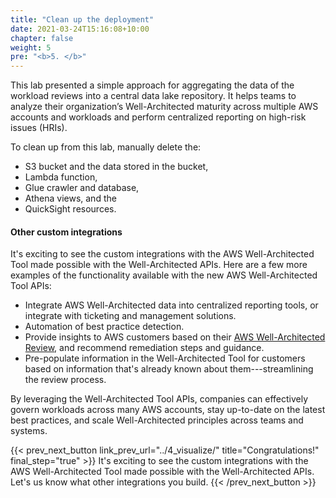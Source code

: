 ```yaml
---
title: "Clean up the deployment"
date: 2021-03-24T15:16:08+10:00
chapter: false
weight: 5
pre: "<b>5. </b>"
---
```


This lab presented a simple approach for aggregating the data of the workload reviews into a central data lake repository. It helps teams to analyze their organization’s Well-Architected maturity across multiple AWS accounts and workloads and perform centralized reporting on high-risk issues (HRIs).

To clean up from this lab, manually delete the:
-   S3 bucket and the data stored in the bucket,
-   Lambda function,
-   Glue crawler and database,
-   Athena views, and the
-   QuickSight resources.

#### Other custom integrations

It's exciting to see the custom integrations with the AWS Well-Architected Tool made possible with the Well-Architected APIs.  Here are a few more examples of the functionality available with the new AWS Well-Architected Tool APIs:

-   Integrate AWS Well-Architected data into centralized reporting tools, or integrate with ticketing and management solutions.
-   Automation of best practice detection.
-   Provide insights to AWS customers based on their [AWS Well-Architected Review](https://aws.amazon.com/architecture/well-architected/), and recommend remediation steps and guidance.
-   Pre-populate information in the Well-Architected Tool for customers based on information that's already known about them---streamlining the review process.

By leveraging the Well-Architected Tool APIs, companies can effectively govern workloads across many AWS accounts, stay up-to-date on the latest best practices, and scale Well-Architected principles across teams and systems.

{{< prev_next_button link_prev_url="../4_visualize/"  title="Congratulations!" final_step="true" >}}
It's exciting to see the custom integrations with the AWS Well-Architected Tool made possible with the Well-Architected APIs.  Let's us know what other integrations you build.
{{< /prev_next_button >}}

